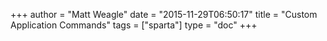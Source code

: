 +++
author = "Matt Weagle"
date = "2015-11-29T06:50:17"
title = "Custom Application Commands"
tags = ["sparta"]
type = "doc"
+++
